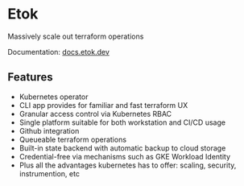 # Etok

Massively scale out terraform operations

Documentation: [docs.etok.dev](https://docs.etok.dev/)

## Features

* Kubernetes operator
* CLI app provides for familiar and fast terraform UX
* Granular access control via Kubernetes RBAC
* Single platform suitable for both workstation and CI/CD usage
* Github integration
* Queueable terraform operations
* Built-in state backend with automatic backup to cloud storage
* Credential-free via mechanisms such as GKE Workload Identity
* Plus all the advantages kubernetes has to offer: scaling, security, instrumention, etc
